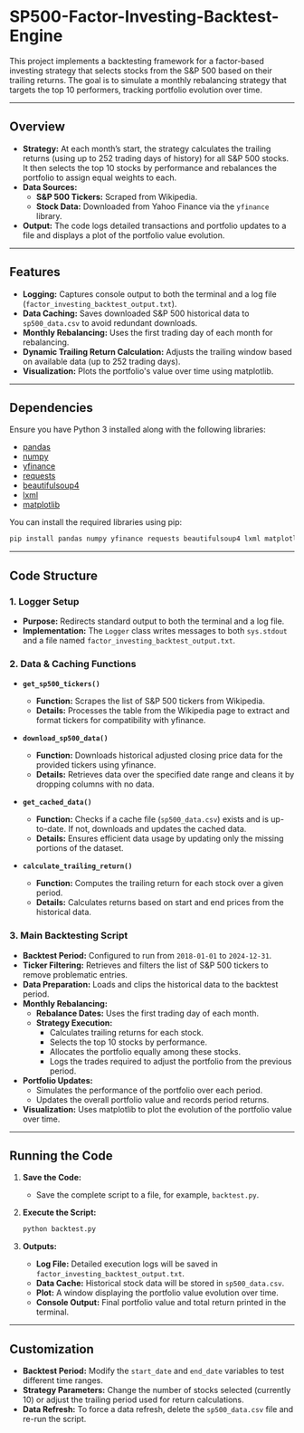 # SP500-Factor-Investing-Backtest-Engine

This project implements a backtesting framework for a factor-based investing strategy that selects stocks from the S&P 500 based on their trailing returns. The goal is to simulate a monthly rebalancing strategy that targets the top 10 performers, tracking portfolio evolution over time.

---

## Overview

- **Strategy:** At each month’s start, the strategy calculates the trailing returns (using up to 252 trading days of history) for all S&P 500 stocks. It then selects the top 10 stocks by performance and rebalances the portfolio to assign equal weights to each.
- **Data Sources:** 
  - **S&P 500 Tickers:** Scraped from Wikipedia.
  - **Stock Data:** Downloaded from Yahoo Finance via the `yfinance` library.
- **Output:** The code logs detailed transactions and portfolio updates to a file and displays a plot of the portfolio value evolution.

---

## Features

- **Logging:** Captures console output to both the terminal and a log file (`factor_investing_backtest_output.txt`).
- **Data Caching:** Saves downloaded S&P 500 historical data to `sp500_data.csv` to avoid redundant downloads.
- **Monthly Rebalancing:** Uses the first trading day of each month for rebalancing.
- **Dynamic Trailing Return Calculation:** Adjusts the trailing window based on available data (up to 252 trading days).
- **Visualization:** Plots the portfolio's value over time using matplotlib.

---

## Dependencies

Ensure you have Python 3 installed along with the following libraries:

- [pandas](https://pandas.pydata.org/)
- [numpy](https://numpy.org/)
- [yfinance](https://pypi.org/project/yfinance/)
- [requests](https://docs.python-requests.org/)
- [beautifulsoup4](https://www.crummy.com/software/BeautifulSoup/bs4/doc/)
- [lxml](https://lxml.de/)
- [matplotlib](https://matplotlib.org/)

You can install the required libraries using pip:

```bash
pip install pandas numpy yfinance requests beautifulsoup4 lxml matplotlib
```

---

## Code Structure

### 1. Logger Setup
- **Purpose:** Redirects standard output to both the terminal and a log file.
- **Implementation:** The `Logger` class writes messages to both `sys.stdout` and a file named `factor_investing_backtest_output.txt`.

### 2. Data & Caching Functions

- **`get_sp500_tickers()`**
  - **Function:** Scrapes the list of S&P 500 tickers from Wikipedia.
  - **Details:** Processes the table from the Wikipedia page to extract and format tickers for compatibility with yfinance.

- **`download_sp500_data()`**
  - **Function:** Downloads historical adjusted closing price data for the provided tickers using yfinance.
  - **Details:** Retrieves data over the specified date range and cleans it by dropping columns with no data.

- **`get_cached_data()`**
  - **Function:** Checks if a cache file (`sp500_data.csv`) exists and is up-to-date. If not, downloads and updates the cached data.
  - **Details:** Ensures efficient data usage by updating only the missing portions of the dataset.

- **`calculate_trailing_return()`**
  - **Function:** Computes the trailing return for each stock over a given period.
  - **Details:** Calculates returns based on start and end prices from the historical data.

### 3. Main Backtesting Script

- **Backtest Period:** Configured to run from `2018-01-01` to `2024-12-31`.
- **Ticker Filtering:** Retrieves and filters the list of S&P 500 tickers to remove problematic entries.
- **Data Preparation:** Loads and clips the historical data to the backtest period.
- **Monthly Rebalancing:**
  - **Rebalance Dates:** Uses the first trading day of each month.
  - **Strategy Execution:** 
    - Calculates trailing returns for each stock.
    - Selects the top 10 stocks by performance.
    - Allocates the portfolio equally among these stocks.
    - Logs the trades required to adjust the portfolio from the previous period.
- **Portfolio Updates:** 
  - Simulates the performance of the portfolio over each period.
  - Updates the overall portfolio value and records period returns.
- **Visualization:** Uses matplotlib to plot the evolution of the portfolio value over time.

---

## Running the Code

1. **Save the Code:**
   - Save the complete script to a file, for example, `backtest.py`.

2. **Execute the Script:**
   ```bash
   python backtest.py
   ```

3. **Outputs:**
   - **Log File:** Detailed execution logs will be saved in `factor_investing_backtest_output.txt`.
   - **Data Cache:** Historical stock data will be stored in `sp500_data.csv`.
   - **Plot:** A window displaying the portfolio value evolution over time.
   - **Console Output:** Final portfolio value and total return printed in the terminal.

---

## Customization

- **Backtest Period:** Modify the `start_date` and `end_date` variables to test different time ranges.
- **Strategy Parameters:** Change the number of stocks selected (currently 10) or adjust the trailing period used for return calculations.
- **Data Refresh:** To force a data refresh, delete the `sp500_data.csv` file and re-run the script.
